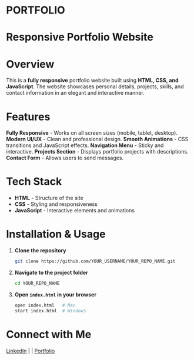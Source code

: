 # PORTFOLIO
# Responsive Portfolio Website

# Overview
This is a **fully responsive** portfolio website built using **HTML, CSS, and JavaScript**. The website showcases personal details, projects, skills, and contact information in an elegant and interactive manner.

# Features
**Fully Responsive** - Works on all screen sizes (mobile, tablet, desktop).
**Modern UI/UX** - Clean and professional design.
**Smooth Animations** - CSS transitions and JavaScript effects.
**Navigation Menu** - Sticky and interactive.
**Projects Section** - Displays portfolio projects with descriptions.
**Contact Form** - Allows users to send messages.


# Tech Stack
- **HTML** - Structure of the site
- **CSS** - Styling and responsiveness
- **JavaScript** - Interactive elements and animations


# Installation & Usage
1. **Clone the repository**
   ```sh
   git clone https://github.com/YOUR_USERNAME/YOUR_REPO_NAME.git
   ```
2. **Navigate to the project folder**
   ```sh
   cd YOUR_REPO_NAME
   ```
3. **Open `index.html` in your browser**
   ```sh
   open index.html   # Mac
   start index.html  # Windows
   ```




# Connect with Me
[LinkedIn]([https://linkedin.com/in/yourprofile](https://www.linkedin.com/in/raj-nandani-792289280/)) |  | [Portfolio](https://yourportfolio.com)
